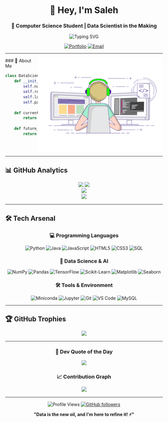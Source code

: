 <div align="center">

# 👋 Hey, I'm Saleh

### 🚀 Computer Science Student | Data Scientist in the Making

<img src="https://readme-typing-svg.herokuapp.com?font=Fira+Code&pause=1000&color=58A6FF&center=true&vCenter=true&width=435&lines=CS+Student+%7C+Data+Science+Enthusiast;Building+AI-Powered+Solutions;Always+Learning%2C+Always+Growing" alt="Typing SVG" />

[![Portfolio](https://img.shields.io/badge/🌐_Portfolio-000000?style=for-the-badge&logo=github&logoColor=white)](https://salehalomair.github.io/MyWebsite/)
[![Email](https://img.shields.io/badge/📧_Email_Me-EA4335?style=for-the-badge&logo=gmail&logoColor=white)](mailto:salehomair1424@gmail.com)

</div>

---

<img align="right" alt="Coding" width="400" src="https://raw.githubusercontent.com/devSouvik/devSouvik/master/gif3.gif">
### 🎯 About Me

```python
class DataScientist:
    def __init__(self):
        self.name = "Saleh Alomair"
        self.role = "CS Student & Future Data Scientist"
        self.language_spoken = ["ar_SA", "en_US"]
        self.passions = ["Machine Learning", "Web Development", "Clean Code"]
        
    def current_focus(self):
        return ["Deep Learning", "Data Visualization", "Backend Systems"]
        
    def future_goals(self):
        return "Becoming a top-tier data scientist 📊🚀"
```

<br clear="right"/>

---

## 📊 GitHub Analytics

<div align="center">
  <img height="180em" src="https://github-readme-stats-git-masterrstaa-rickstaa.vercel.app/api?username=SalehAlomair&show_icons=true&theme=tokyonight&include_all_commits=true&count_private=true&hide_border=true"/>
  <img height="180em" src="https://github-readme-stats-git-masterrstaa-rickstaa.vercel.app/api/top-langs/?username=SalehAlomair&layout=compact&langs_count=8&theme=tokyonight&hide_border=true"/>
</div>

<div align="center">
  <img src="https://github-readme-streak-stats.herokuapp.com?user=SalehAlomair&theme=tokyonight&hide_border=true&fire=58A6FF&ring=58A6FF&currStreakLabel=58A6FF" />
</div>

<div align="center">
  <img src="https://github-readme-activity-graph.vercel.app/graph?username=SalehAlomair&theme=tokyo-night&hide_border=true&bg_color=1a1b27&color=7aa2f7&line=bb9af7&point=f7768e&area=true&area_color=bb9af7" />
</div>

---

## 🛠️ Tech Arsenal

<div align="center">

### 💻 Programming Languages
![Python](https://img.shields.io/badge/Python-3776AB?style=for-the-badge&logo=python&logoColor=white)
![Java](https://img.shields.io/badge/Java-ED8B00?style=for-the-badge&logo=openjdk&logoColor=white)
![JavaScript](https://img.shields.io/badge/JavaScript-F7DF1E?style=for-the-badge&logo=javascript&logoColor=black)
![HTML5](https://img.shields.io/badge/HTML5-E34F26?style=for-the-badge&logo=html5&logoColor=white)
![CSS3](https://img.shields.io/badge/CSS3-1572B6?style=for-the-badge&logo=css3&logoColor=white)
![SQL](https://img.shields.io/badge/SQL-4479A1?style=for-the-badge&logo=mysql&logoColor=white)

### 🤖 Data Science & AI
![NumPy](https://img.shields.io/badge/NumPy-013243?style=for-the-badge&logo=numpy&logoColor=white)
![Pandas](https://img.shields.io/badge/Pandas-150458?style=for-the-badge&logo=pandas&logoColor=white)
![TensorFlow](https://img.shields.io/badge/TensorFlow-FF6F00?style=for-the-badge&logo=tensorflow&logoColor=white)
![Scikit-Learn](https://img.shields.io/badge/Scikit--Learn-F7931E?style=for-the-badge&logo=scikit-learn&logoColor=white)
![Matplotlib](https://img.shields.io/badge/Matplotlib-11557c?style=for-the-badge&logo=python&logoColor=white)
![Seaborn](https://img.shields.io/badge/Seaborn-3776AB?style=for-the-badge&logo=python&logoColor=white)

### 🛠️ Tools & Environment
![Miniconda](https://img.shields.io/badge/Miniconda-44A833?style=for-the-badge&logo=anaconda&logoColor=white)
![Jupyter](https://img.shields.io/badge/Jupyter-F37626?style=for-the-badge&logo=jupyter&logoColor=white)
![Git](https://img.shields.io/badge/Git-F05032?style=for-the-badge&logo=git&logoColor=white)
![VS Code](https://img.shields.io/badge/VS%20Code-007ACC?style=for-the-badge&logo=visual-studio-code&logoColor=white)
![MySQL](https://img.shields.io/badge/MySQL-4479A1?style=for-the-badge&logo=mysql&logoColor=white)

</div>

---

## 🏆 GitHub Trophies
<div align="center">
  <img src="https://github-profile-trophy.vercel.app/?username=SalehAlomair&theme=tokyonight&no-frame=true&no-bg=false&margin-w=4" />
</div>

---

<div align="center">

### 💭 Dev Quote of the Day
<img src="https://quotes-github-readme.vercel.app/api?type=horizontal&theme=tokyonight&border=true" />

### 📈 Contribution Graph
<img src="https://github-readme-stats.vercel.app/api/wakatime?username=SalehAlomair&theme=tokyonight&hide_border=true" />

---

![Profile Views](https://komarev.com/ghpvc/?username=SalehAlomair&color=58A6FF&style=for-the-badge)
[![GitHub followers](https://img.shields.io/github/followers/SalehAlomair?logo=GitHub&style=for-the-badge)](https://github.com/SalehAlomair)

**"Data is the new oil, and I'm here to refine it! ⚡"**

</div>
